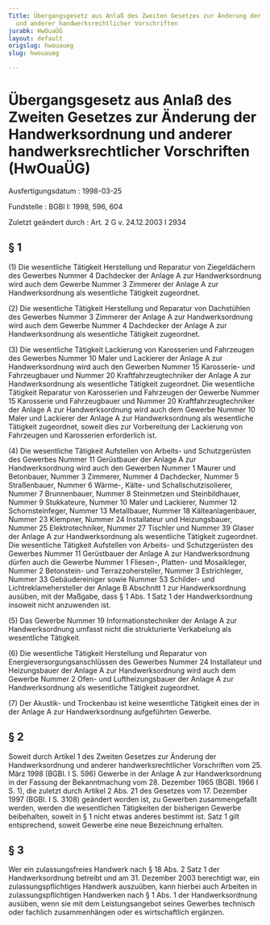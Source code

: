```yaml
---
Title: Übergangsgesetz aus Anlaß des Zweiten Gesetzes zur Änderung der Handwerksordnung
  und anderer handwerksrechtlicher Vorschriften
jurabk: HwOuaÜG
layout: default
origslug: hwouaueg
slug: hwouaueg

---
```


# Übergangsgesetz aus Anlaß des Zweiten Gesetzes zur Änderung der Handwerksordnung und anderer handwerksrechtlicher Vorschriften (HwOuaÜG)

Ausfertigungsdatum
:   1998-03-25

Fundstelle
:   BGBl I: 1998, 596, 604

Zuletzt geändert durch
:   Art. 2 G v. 24.12.2003 I 2934


## § 1

(1) Die wesentliche Tätigkeit Herstellung und Reparatur von
Ziegeldächern des Gewerbes Nummer 4 Dachdecker der Anlage A zur
Handwerksordnung wird auch dem Gewerbe Nummer 3 Zimmerer der Anlage A
zur Handwerksordnung als wesentliche Tätigkeit zugeordnet.

(2) Die wesentliche Tätigkeit Herstellung und Reparatur von
Dachstühlen des Gewerbes Nummer 3 Zimmerer der Anlage A zur
Handwerksordnung wird auch dem Gewerbe Nummer 4 Dachdecker der Anlage
A zur Handwerksordnung als wesentliche Tätigkeit zugeordnet.

(3) Die wesentliche Tätigkeit Lackierung von Karosserien und
Fahrzeugen des Gewerbes Nummer 10 Maler und Lackierer der Anlage A zur
Handwerksordnung wird auch den Gewerben Nummer 15 Karosserie- und
Fahrzeugbauer und Nummer 20 Kraftfahrzeugtechniker der Anlage A zur
Handwerksordnung als wesentliche Tätigkeit zugeordnet. Die wesentliche
Tätigkeit Reparatur von Karosserien und Fahrzeugen der Gewerbe Nummer
15 Karosserie und Fahrzeugbauer und Nummer 20 Kraftfahrzeugtechniker
der Anlage A zur Handwerksordnung wird auch dem Gewerbe Nummer 10
Maler und Lackierer der Anlage A zur Handwerksordnung als wesentliche
Tätigkeit zugeordnet, soweit dies zur Vorbereitung der Lackierung von
Fahrzeugen und Karosserien erforderlich ist.

(4) Die wesentliche Tätigkeit Aufstellen von Arbeits- und
Schutzgerüsten des Gewerbes Nummer 11 Gerüstbauer der Anlage A zur
Handwerksordnung wird auch den Gewerben Nummer 1 Maurer und
Betonbauer, Nummer 3 Zimmerer, Nummer 4 Dachdecker, Nummer 5
Straßenbauer, Nummer 6 Wärme-, Kälte- und Schallschutzisolierer,
Nummer 7 Brunnenbauer, Nummer 8 Steinmetzen und Steinbildhauer, Nummer
9 Stukkateure, Nummer 10 Maler und Lackierer, Nummer 12
Schornsteinfeger, Nummer 13 Metallbauer, Nummer 18 Kälteanlagenbauer,
Nummer 23 Klempner, Nummer 24 Installateur und Heizungsbauer, Nummer
25 Elektrotechniker, Nummer 27 Tischler und Nummer 39 Glaser der
Anlage A zur Handwerksordnung als wesentliche Tätigkeit zugeordnet.
Die wesentliche Tätigkeit Aufstellen von Arbeits- und Schutzgerüsten
des Gewerbes Nummer 11 Gerüstbauer der Anlage A zur Handwerksordnung
dürfen auch die Gewerbe Nummer 1 Fliesen-, Platten- und Mosaikleger,
Nummer 2 Betonstein- und Terrazzohersteller, Nummer 3 Estrichleger,
Nummer 33 Gebäudereiniger sowie Nummer 53 Schilder- und
Lichtreklamehersteller der Anlage B Abschnitt 1 zur Handwerksordnung
ausüben, mit der Maßgabe, dass § 1 Abs. 1 Satz 1 der Handwerksordnung
insoweit nicht anzuwenden ist.

(5) Das Gewerbe Nummer 19 Informationstechniker der Anlage A zur
Handwerksordnung umfasst nicht die strukturierte Verkabelung als
wesentliche Tätigkeit.

(6) Die wesentliche Tätigkeit Herstellung und Reparatur von
Energieversorgungsanschlüssen des Gewerbes Nummer 24 Installateur und
Heizungsbauer der Anlage A zur Handwerksordnung wird auch dem Gewerbe
Nummer 2 Ofen- und Luftheizungsbauer der Anlage A zur Handwerksordnung
als wesentliche Tätigkeit zugeordnet.

(7) Der Akustik- und Trockenbau ist keine wesentliche Tätigkeit eines
der in der Anlage A zur Handwerksordnung aufgeführten Gewerbe.


## § 2

Soweit durch Artikel 1 des Zweiten Gesetzes zur Änderung der
Handwerksordnung und anderer handwerksrechtlicher Vorschriften vom 25.
März 1998 (BGBl. I S. 596) Gewerbe in der Anlage A zur
Handwerksordnung in der Fassung der Bekanntmachung vom 28. Dezember
1965 (BGBl. 1966 I S. 1), die zuletzt durch Artikel 2 Abs. 21 des
Gesetzes vom 17. Dezember 1997 (BGBl. I S. 3108) geändert worden ist,
zu Gewerben zusammengefaßt werden, werden die wesentlichen Tätigkeiten
der bisherigen Gewerbe beibehalten, soweit in § 1 nicht etwas anderes
bestimmt ist. Satz 1 gilt entsprechend, soweit Gewerbe eine neue
Bezeichnung erhalten.


## § 3

Wer ein zulassungsfreies Handwerk nach § 18 Abs. 2 Satz 1 der
Handwerksordnung betreibt und am 31. Dezember 2003 berechtigt war, ein
zulassungspflichtiges Handwerk auszuüben, kann hierbei auch Arbeiten
in zulassungspflichtigen Handwerken nach § 1 Abs. 1 der
Handwerksordnung ausüben, wenn sie mit dem Leistungsangebot seines
Gewerbes technisch oder fachlich zusammenhängen oder es wirtschaftlich
ergänzen.

